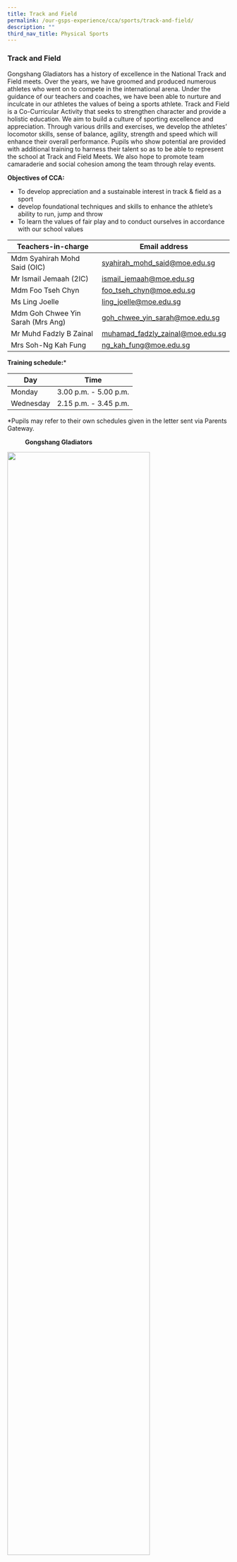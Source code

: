```yaml
---
title: Track and Field
permalink: /our-gsps-experience/cca/sports/track-and-field/
description: ""
third_nav_title: Physical Sports
---
```

### **Track and Field**

Gongshang Gladiators has a history of excellence in the National Track and Field meets. Over the years, we have groomed and produced numerous athletes who went on to compete in the international arena. Under the guidance of our teachers and coaches, we have been able to nurture and inculcate in our athletes the values of being a sports athlete.
Track and Field is a Co-Curricular Activity that seeks to strengthen character and provide a holistic education. We aim to build a culture of sporting excellence and appreciation. Through various drills and exercises, we develop the athletes’ locomotor skills, sense of balance, agility, strength and speed which will enhance their overall performance.
Pupils who show potential are provided with additional training to harness their talent so as to be able to represent the school at Track and Field Meets. We also hope to promote team camaraderie and social cohesion among the team through relay events.

**Objectives of CCA:** 
* To develop appreciation and a sustainable interest in track &amp; field as a sport
*  develop foundational techniques and skills to enhance the athlete’s ability to run, jump and throw
* To learn the values of fair play and to conduct ourselves in accordance with our school values



| Teachers-in-charge | Email address | 
| -------- | -------- | 
| Mdm Syahirah Mohd Said (OIC)     |   syahirah_mohd_said@moe.edu.sg   | 
|  Mr Ismail Jemaah (2IC)    |  ismail_jemaah@moe.edu.sg    | 
| Mdm Foo Tseh Chyn     |  foo_tseh_chyn@moe.edu.sg    | 
|  Ms Ling Joelle    |  ling_joelle@moe.edu.sg   | 
|  Mdm Goh Chwee Yin Sarah (Mrs Ang)   |  goh_chwee_yin_sarah@moe.edu.sg     | 
|   Mr Muhd Fadzly B Zainal   |   muhamad_fadzly_zainal@moe.edu.sg   | 
| Mrs Soh-Ng Kah Fung    |  ng_kah_fung@moe.edu.sg    | 

**Training schedule:***

| Day | Time | 
| -------- | -------- | 
|   Monday   | 3.00 p.m. - 5.00 p.m.     | 
|   Wednesday   | 2.15 p.m. - 3.45 p.m.     | 

*Pupils may refer to their own schedules given in the letter sent via Parents Gateway.


<figure>
<figcaption><strong>  Gongshang Gladiators  
	</strong></figcaption>
</figure>	

<img src="/images/tnf1.jpg" style="width:80%; margin-bottom:15px" align="left">
<img src="/images/tnf2.jpg" style="width:80%; margin-bottom:15px" align="left">

<br clear="left">

<img src="/images/tnf3.jpg" style="width:80%; margin-bottom:15px" align="left">
<img src="/images/tnf4.jpg" style="width:80%; margin-bottom:15px" align="left">

<br clear="left">

<img src="/images/tnf5.jpg" style="width:80%; margin-bottom:15px" align="left">
<img src="/images/tnf6.jpg" style="width:80%" align="left">

<br clear="left">

